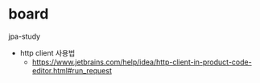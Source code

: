 # board
jpa-study

* http client 사용법
  * https://www.jetbrains.com/help/idea/http-client-in-product-code-editor.html#run_request
